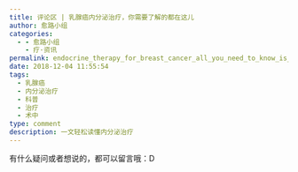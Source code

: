 ```yaml
---
title: 评论区 | 乳腺癌内分泌治疗，你需要了解的都在这儿
author: 愈路小组
categories:
  - - 愈路小组
    - 疗·资讯
permalink: endocrine_therapy_for_breast_cancer_all_you_need_to_know_is_here 
date: 2018-12-04 11:55:54
tags: 
  - 乳腺癌
  - 内分泌治疗
  - 科普
  - 治疗
  - 术中
type: comment
description: 一文轻松读懂内分泌治疗
---
```


有什么疑问或者想说的，都可以留言哦：D
